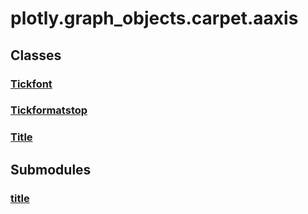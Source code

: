 # plotly.graph_objects.carpet.aaxis

## Classes

### [Tickfont](Tickfont.md)

### [Tickformatstop](Tickformatstop.md)

### [Title](Title.md)


## Submodules

### [title](title-package/index.md)


